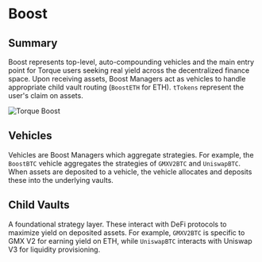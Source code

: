 # Boost

## Summary

Boost represents top-level, auto-compounding vehicles and the main entry point for Torque users seeking real yield across the decentralized finance space. Upon receiving assets, Boost Managers act as vehicles to handle appropriate child vault routing (`BoostETH` for ETH). `tTokens` represent the user's claim on assets.

![Torque Boost](/gitbook/assets/boost-design.png)

## Vehicles

Vehicles are Boost Managers which aggregate strategies. For example, the `BoostBTC` vehicle aggregates the strategies of `GMXV2BTC` and `UniswapBTC`. When assets are deposited to a vehicle, the vehicle allocates and deposits these into the underlying vaults.

## Child Vaults

A foundational strategy layer. These interact with DeFi protocols to maximize yield on deposited assets. For example, `GMXV2BTC` is specific to GMX V2 for earning yield on ETH, while `UniswapBTC` interacts with Uniswap V3 for liquidity provisioning.

<!-- :::info
A full list of Olympus assets is available on the [Olympus Treasury Dashboard](https://app.olympusdao.finance/#/dashboard)
::: -->
